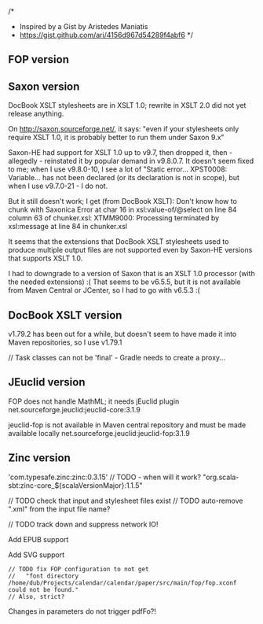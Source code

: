 /*
 * Inspired by a Gist by Aristedes Maniatis
 * https://gist.github.com/ari/4156d967d54289f4abf6
 */

## FOP version

## Saxon version

DocBook XSLT stylesheets are in XSLT 1.0; rewrite in XSLT 2.0 did not yet release anything.

On http://saxon.sourceforge.net/, it says:
   "even if your stylesheets only require XSLT 1.0, it is probably better to run them under Saxon 9.x"

Saxon-HE had support for XSLT 1.0 up to v9.7, then dropped it, then - allegedly - reinstated it
by popular demand in v9.8.0.7. It doesn't seem fixed to me; when I use v9.8.0-10, I see a lot of
   "Static error... XPST0008: Variable... has not been declared (or its declaration is not in scope),
 but when I use v9.7.0-21 - I do not.

But it still doesn't work; I get (from DocBook XSLT):
   Don't know how to chunk with Saxonica
   Error at char 16 in xsl:value-of/@select on line 84 column 63 of chunker.xsl:
   XTMM9000: Processing terminated by xsl:message at line 84 in chunker.xsl

 It seems that the extensions that DocBook XSLT stylesheets used to produce multiple output files are
 not supported even by Saxon-HE versions that supports XSLT 1.0.

 I had to downgrade to a version of Saxon that is an XSLT 1.0 processor (with the needed extensions) :(
 That seems to be v6.5.5, but it is not available from Maven Central or JCenter, so I had to go with v6.5.3 :(


## DocBook XSLT version

v1.79.2 has been out for a while, but doesn't seem to have made it into Maven repositories, so I use v1.79.1


// Task classes can not be 'final' - Gradle needs to create a proxy...

## JEuclid version

FOP does not handle MathML; it needs jEuclid plugin
net.sourceforge.jeuclid:jeuclid-core:3.1.9

jeuclid-fop is not available in Maven central repository and must be made available locally
net.sourceforge.jeuclid:jeuclid-fop:3.1.9


## Zinc version
'com.typesafe.zinc:zinc:0.3.15'
 // TODO - when will it work? "org.scala-sbt:zinc-core_${scalaVersionMajor}:1.1.5"
 
 
 
// TODO check that input and stylesheet files exist
// TODO auto-remove ".xml" from the input file name?


// TODO track down and suppress network IO!


Add EPUB support

Add SVG support



    // TODO fix FOP configuration to not get
    //   "font directory /home/dub/Projects/calendar/calendar/paper/src/main/fop/fop.xconf could not be found."
    // Also, strict?

Changes in parameters do not trigger pdfFo?!
